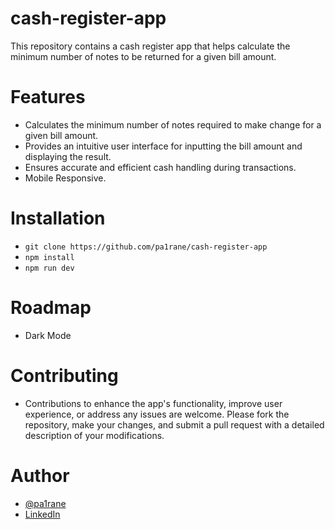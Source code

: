 # cash-register-app
This repository contains a cash register app that helps calculate the minimum number of notes to be returned for a given bill amount.
# Features
* Calculates the minimum number of notes required to make change for a given bill amount.
* Provides an intuitive user interface for inputting the bill amount and displaying the result.
* Ensures accurate and efficient cash handling during transactions.
* Mobile Responsive.
# Installation
* `git clone https://github.com/pa1rane/cash-register-app`
* `npm install`
* `npm run dev`
# Roadmap
* Dark Mode
# Contributing
* Contributions to enhance the app's functionality, improve user experience, or address any issues are welcome. Please fork the repository, make your changes, and submit a pull request with a detailed description of your modifications.
# Author
* [@pa1rane](https://github.com/pa1rane)
* [LinkedIn](https://www.linkedin.com/in/pavan-rane-109258168/)
